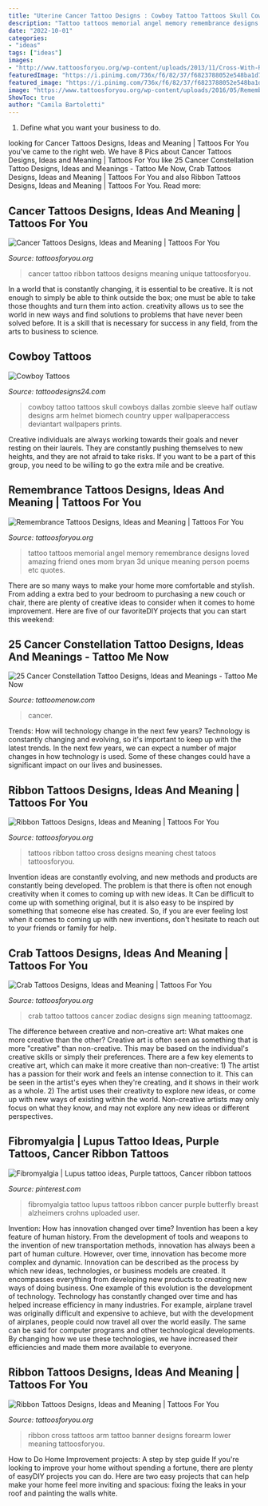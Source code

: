 ```yaml
---
title: "Uterine Cancer Tattoo Designs : Cowboy Tattoo Tattoos Skull Cowboys Dallas Zombie Sleeve Half Outlaw Designs Arm Helmet Biomech Country Upper Wallpaperaccess Deviantart Wallpapers Prints"
description: "Tattoo tattoos memorial angel memory remembrance designs loved amazing friend ones mom bryan 3d unique meaning person poems etc quotes"
date: "2022-10-01"
categories:
- "ideas"
tags: ["ideas"]
images:
- "http://www.tattoosforyou.org/wp-content/uploads/2013/11/Cross-With-Ribbon-Tattoo.jpg"
featuredImage: "https://i.pinimg.com/736x/f6/82/37/f6823788052e548ba1d7f654c41a9f1c--fibromyalgia-brandy.jpg"
featured_image: "https://i.pinimg.com/736x/f6/82/37/f6823788052e548ba1d7f654c41a9f1c--fibromyalgia-brandy.jpg"
image: "https://www.tattoosforyou.org/wp-content/uploads/2016/05/Remembrance-Tattoo.jpg"
ShowToc: true
author: "Camila Bartoletti"
---
```



1. Define what you want your business to do.

	

		
looking for Cancer Tattoos Designs, Ideas and Meaning | Tattoos For You you've came to the right web. We have 8 Pics about Cancer Tattoos Designs, Ideas and Meaning | Tattoos For You like 25 Cancer Constellation Tattoo Designs, Ideas and Meanings - Tattoo Me Now, Crab Tattoos Designs, Ideas and Meaning | Tattoos For You and also Ribbon Tattoos Designs, Ideas and Meaning | Tattoos For You. Read more:
		
    
## Cancer Tattoos Designs, Ideas And Meaning | Tattoos For You

<img loading=lazy src="https://www.tattoosforyou.org/wp-content/uploads/2013/10/Cancer-Ribbon-Tattoo-Ideas.jpg" onerror="this.onerror=null;this.src='https://tse1.mm.bing.net/th?id=OIP.Pbx3nR4Ygb9TcBmbl0c0bwHaJ4&amp;pid=15.1';" alt="Cancer Tattoos Designs, Ideas and Meaning | Tattoos For You">

_Source: tattoosforyou.org_

>cancer tattoo ribbon tattoos designs meaning unique tattoosforyou. 

	

In a world that is constantly changing, it is essential to be creative. It is not enough to simply be able to think outside the box; one must be able to take those thoughts and turn them into action. creativity allows us to see the world in new ways and find solutions to problems that have never been solved before. It is a skill that is necessary for success in any field, from the arts to business to science.

    
## Cowboy Tattoos

<img loading=lazy src="http://www.tattoodesigns24.com/wp-content/uploads/2014/12/Zombie-Cowboy-Tattoo-Picture.jpg" onerror="this.onerror=null;this.src='https://tse2.mm.bing.net/th?id=OIP.WSg4c7Erq42UlScMHlw_-gHaNw&amp;pid=15.1';" alt="Cowboy Tattoos">

_Source: tattoodesigns24.com_

>cowboy tattoo tattoos skull cowboys dallas zombie sleeve half outlaw designs arm helmet biomech country upper wallpaperaccess deviantart wallpapers prints. 

	

Creative individuals are always working towards their goals and never resting on their laurels. They are constantly pushing themselves to new heights, and they are not afraid to take risks. If you want to be a part of this group, you need to be willing to go the extra mile and be creative.

    
## Remembrance Tattoos Designs, Ideas And Meaning | Tattoos For You

<img loading=lazy src="https://www.tattoosforyou.org/wp-content/uploads/2016/05/Remembrance-Tattoo.jpg" onerror="this.onerror=null;this.src='https://tse4.mm.bing.net/th?id=OIP.unOfN5zc_5z4Dl-O6DK96QHaJ4&amp;pid=15.1';" alt="Remembrance Tattoos Designs, Ideas and Meaning | Tattoos For You">

_Source: tattoosforyou.org_

>tattoo tattoos memorial angel memory remembrance designs loved amazing friend ones mom bryan 3d unique meaning person poems etc quotes. 

	

There are so many ways to make your home more comfortable and stylish. From adding a extra bed to your bedroom to purchasing a new couch or chair, there are plenty of creative ideas to consider when it comes to home improvement. Here are five of our favoriteDIY projects that you can start this weekend: 

    
## 25 Cancer Constellation Tattoo Designs, Ideas And Meanings - Tattoo Me Now

<img loading=lazy src="https://www.tattoomenow.com/tattoo-designs/wp-content/uploads/2019/05/cancer-constellation-tattoo-on-wrist-06-600x600.jpg" onerror="this.onerror=null;this.src='https://tse4.mm.bing.net/th?id=OIP.wG61cETgjgRea_lh5CbwSAHaHa&amp;pid=15.1';" alt="25 Cancer Constellation Tattoo Designs, Ideas and Meanings - Tattoo Me Now">

_Source: tattoomenow.com_

>cancer. 

	

Trends: How will technology change in the next few years?
Technology is constantly changing and evolving, so it's important to keep up with the latest trends. In the next few years, we can expect a number of major changes in how technology is used. Some of these changes could have a significant impact on our lives and businesses.

    
## Ribbon Tattoos Designs, Ideas And Meaning | Tattoos For You

<img loading=lazy src="http://www.tattoosforyou.org/wp-content/uploads/2013/11/Cross-With-Ribbon-Tattoo.jpg" onerror="this.onerror=null;this.src='https://tse2.mm.bing.net/th?id=OIP.Cj_r4_m4emRGDP_W_MOnTAHaJ4&amp;pid=15.1';" alt="Ribbon Tattoos Designs, Ideas and Meaning | Tattoos For You">

_Source: tattoosforyou.org_

>tattoos ribbon tattoo cross designs meaning chest tatoos tattoosforyou. 

	

Invention ideas are constantly evolving, and new methods and products are constantly being developed. The problem is that there is often not enough creativity when it comes to coming up with new ideas. It Can be difficult to come up with something original, but it is also easy to be inspired by something that someone else has created. So, if you are ever feeling lost when it comes to coming up with new inventions, don't hesitate to reach out to your friends or family for help.

    
## Crab Tattoos Designs, Ideas And Meaning | Tattoos For You

<img loading=lazy src="http://www.tattoosforyou.org/wp-content/uploads/2016/03/Crab-Tattoo-Ideas.jpg" onerror="this.onerror=null;this.src='https://tse3.mm.bing.net/th?id=OIP.Q0EabrMXcC5_hig4HK7JbAHaJ5&amp;pid=15.1';" alt="Crab Tattoos Designs, Ideas and Meaning | Tattoos For You">

_Source: tattoosforyou.org_

>crab tattoo tattoos cancer zodiac designs sign meaning tattoomagz. 

	

The difference between creative and non-creative art: What makes one more creative than the other?
Creative art is often seen as something that is more "creative" than non-creative. This may be based on the individual's creative skills or simply their preferences. There are a few key elements to creative art, which can make it more creative than non-creative: 1) The artist has a passion for their work and feels an intense connection to it. This can be seen in the artist's eyes when they're creating, and it shows in their work as a whole. 2) The artist uses their creativity to explore new ideas, or come up with new ways of existing within the world. Non-creative artists may only focus on what they know, and may not explore any new ideas or different perspectives.

    
## Fibromyalgia | Lupus Tattoo Ideas, Purple Tattoos, Cancer Ribbon Tattoos

<img loading=lazy src="https://i.pinimg.com/736x/f6/82/37/f6823788052e548ba1d7f654c41a9f1c--fibromyalgia-brandy.jpg" onerror="this.onerror=null;this.src='https://tse2.mm.bing.net/th?id=OIP.uMz2z3jPehFp1KLmVEhLiADYEg&amp;pid=15.1';" alt="Fibromyalgia | Lupus tattoo ideas, Purple tattoos, Cancer ribbon tattoos">

_Source: pinterest.com_

>fibromyalgia tattoo lupus tattoos ribbon cancer purple butterfly breast alzheimers crohns uploaded user. 

	

Invention: How has innovation changed over time?
Invention has been a key feature of human history. From the development of tools and weapons to the invention of new transportation methods, innovation has always been a part of human culture. However, over time, innovation has become more complex and dynamic. Innovation can be described as the process by which new ideas, technologies, or business models are created. It encompasses everything from developing new products to creating new ways of doing business.
One example of this evolution is the development of technology. Technology has constantly changed over time and has helped increase efficiency in many industries. For example, airplane travel was originally difficult and expensive to achieve, but with the development of airplanes, people could now travel all over the world easily. The same can be said for computer programs and other technological developments. By changing how we use these technologies, we have increased their efficiencies and made them more available to everyone.

    
## Ribbon Tattoos Designs, Ideas And Meaning | Tattoos For You

<img loading=lazy src="http://www.tattoosforyou.org/wp-content/uploads/2013/11/Cross-and-Ribbon-Tattoo-768x1024.jpg" onerror="this.onerror=null;this.src='https://tse4.mm.bing.net/th?id=OIP.zlbMXVphb6Vc8D5igDWniQHaJ4&amp;pid=15.1';" alt="Ribbon Tattoos Designs, Ideas and Meaning | Tattoos For You">

_Source: tattoosforyou.org_

>ribbon cross tattoos arm tattoo banner designs forearm lower meaning tattoosforyou. 

	

How to Do Home Improvement projects: A step by step guide
If you're looking to improve your home without spending a fortune, there are plenty of easyDIY projects you can do. Here are two easy projects that can help make your home feel more inviting and spacious: fixing the leaks in your roof and painting the walls white.

